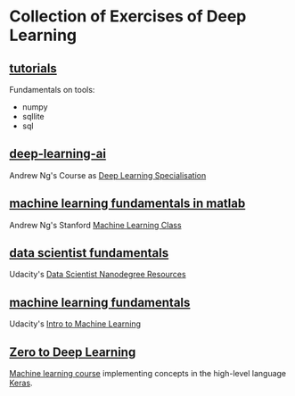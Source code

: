 # Collection of Exercises of Deep Learning

## [tutorials](https://github.com/Caruso33/data_science_fundamentals/tree/master/_tutorials)

Fundamentals on tools:

- numpy
- sqllite
- sql

## [deep-learning-ai](https://github.com/Caruso33/data_science_fundamentals/tree/master/deep-learning-ai)

Andrew Ng's Course as [Deep Learning Specialisation](https://www.deeplearning.ai/)

## [machine learning fundamentals in matlab](https://github.com/Caruso33/data_science_fundamentals/tree/master/stanford_machine_learning)

Andrew Ng's Stanford [Machine Learning Class](https://www.coursera.org/learn/machine-learning)

## [data scientist fundamentals](https://github.com/Caruso33/data_science_fundamentals/tree/master/udacity_data_science)

Udacity's [Data Scientist Nanodegree Resources](https://www.udacity.com/course/data-scientist-nanodegree--nd025)

## [machine learning fundamentals](https://github.com/Caruso33/data_science_fundamentals/tree/master/udacity_machine_learning)

Udacity's [Intro to Machine Learning](https://classroom.udacity.com/courses/ud120)

## [Zero to Deep Learning](https://github.com/Caruso33/data_science_machine_learning/tree/master/zero_to_deep_learning)

[Machine learning course](https://github.com/Dataweekends/zero_to_deep_learning_video) implementing concepts in the high-level language [Keras](https://keras.io).
